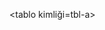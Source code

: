 <tablo kimliği=tbl-a>
<tbody><tr><td>
<tablo kimliği=tbl-b>
</tbody>
<tr><td id=td-b1></td></tr>
</tablo>
</td></tr>
</tbody></table>
